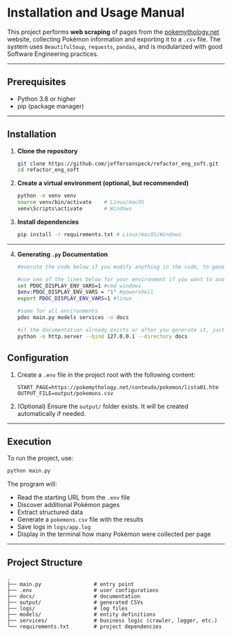 # Installation and Usage Manual

This project performs **web scraping** of pages from the [pokemythology.net](https://pokemythology.net) website, collecting Pokémon information and exporting it to a `.csv` file. The system uses `BeautifulSoup`, `requests`, `pandas`, and is modularized with good Software Engineering practices.

-----

## Prerequisites

  - Python 3.8 or higher
  - pip (package manager)

-----

## Installation

1.  **Clone the repository**

    ```bash
    git clone https://github.com/jeffersonspeck/refactor_eng_soft.git
    cd refactor_eng_soft
    ```

2.  **Create a virtual environment (optional, but recommended)**

    ```bash
    python -m venv venv
    source venv/bin/activate    # Linux/macOS
    venv\Scripts\activate       # Windows
    ```

3.  **Install dependencies**

    ```bash
    pip install -r requirements.txt # Linux/macOS/Windows
    ```

-----

4.  **Generating `.py` Documentation**

    ```bash
    #execute the code below if you modify anything in the code, to generate new documentation with pdoc

    #use one of the lines below for your environment if you want to avoid pdoc warnings
    set PDOC_DISPLAY_ENV_VARS=1 #cmd windows
    $env:PDOC_DISPLAY_ENV_VARS = "1" #powershell
    export PDOC_DISPLAY_ENV_VARS=1 #linux

    #same for all environments
    pdoc main.py models services -o docs
    ```

    ```bash
    #if the documentation already exists or after you generate it, just virtualize the server or access the html files in docs/
    python -m http.server --bind 127.0.0.1 --directory docs
    ```

## Configuration

1.  Create a `.env` file in the project root with the following content:

    ```env
    START_PAGE=https://pokemythology.net/conteudo/pokemon/lista01.htm
    OUTPUT_FILE=output/pokemons.csv
    ```

2.  (Optional) Ensure the `output/` folder exists. It will be created automatically if needed.

-----

## Execution

To run the project, use:

```bash
python main.py
```

The program will:

  * Read the starting URL from the `.env` file
  * Discover additional Pokémon pages
  * Extract structured data
  * Generate a `pokemons.csv` file with the results
  * Save logs in `logs/app.log`
  * Display in the terminal how many Pokémon were collected per page

-----

## Project Structure

```text
.
├── main.py                 # entry point
├── .env                    # user configurations
├── docs/                   # documentation
├── output/                 # generated CSVs
├── logs/                   # log files
├── models/                 # entity definitions
├── services/               # business logic (crawler, logger, etc.)
└── requirements.txt        # project dependencies
```